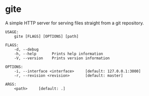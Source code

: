 # gite

A simple HTTP server for serving files straight from a git repository.

    USAGE:
        gite [FLAGS] [OPTIONS] [path]

    FLAGS:
        -d, --debug      
        -h, --help       Prints help information
        -V, --version    Prints version information

    OPTIONS:
        -i, --interface <interface>     [default: 127.0.0.1:3000]
        -r, --revision <revision>       [default: master]

    ARGS:
        <path>     [default: .]
